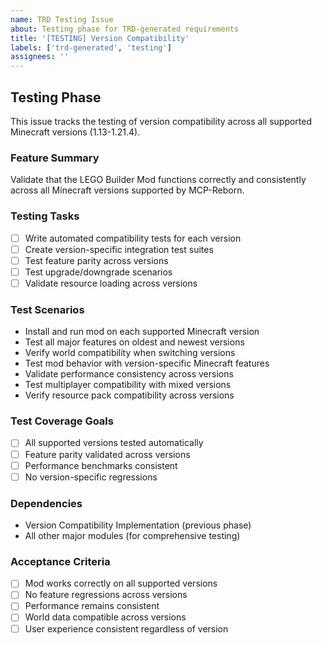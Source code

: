 ```yaml
---
name: TRD Testing Issue
about: Testing phase for TRD-generated requirements
title: '[TESTING] Version Compatibility'
labels: ['trd-generated', 'testing']
assignees: ''
---
```


## Testing Phase

This issue tracks the testing of version compatibility across all supported Minecraft versions (1.13-1.21.4).

### Feature Summary
Validate that the LEGO Builder Mod functions correctly and consistently across all Minecraft versions supported by MCP-Reborn.

### Testing Tasks
- [ ] Write automated compatibility tests for each version
- [ ] Create version-specific integration test suites
- [ ] Test feature parity across versions
- [ ] Test upgrade/downgrade scenarios
- [ ] Validate resource loading across versions

### Test Scenarios
- Install and run mod on each supported Minecraft version
- Test all major features on oldest and newest versions
- Verify world compatibility when switching versions
- Test mod behavior with version-specific Minecraft features
- Validate performance consistency across versions
- Test multiplayer compatibility with mixed versions
- Verify resource pack compatibility across versions

### Test Coverage Goals
- [ ] All supported versions tested automatically
- [ ] Feature parity validated across versions
- [ ] Performance benchmarks consistent
- [ ] No version-specific regressions

### Dependencies
- Version Compatibility Implementation (previous phase)
- All other major modules (for comprehensive testing)

### Acceptance Criteria
- [ ] Mod works correctly on all supported versions
- [ ] No feature regressions across versions
- [ ] Performance remains consistent
- [ ] World data compatible across versions
- [ ] User experience consistent regardless of version